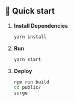 ## 🚀 Quick start

1.  **Install Dependencies**
    ```sh
    yarn install
    ```

1.  **Run**
    ```sh
    yarn start
    ```
1.  **Deploy**
    ```sh
    npm run build
    cd public/
    surge
    ```